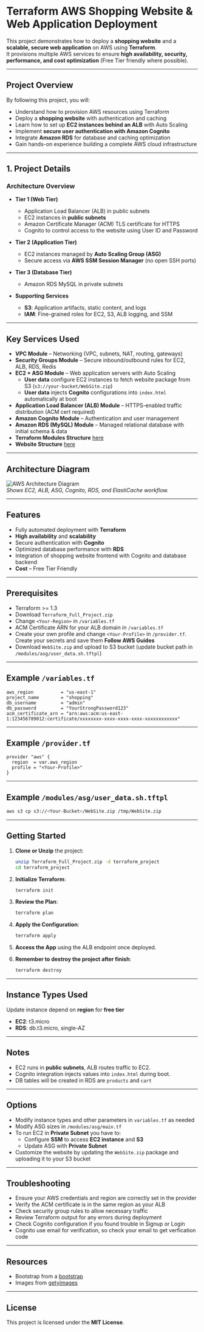 # Terraform AWS Shopping Website & Web Application Deployment

This project demonstrates how to deploy a **shopping website** and a **scalable, secure web application** on AWS using **Terraform**.  
It provisions multiple AWS services to ensure **high availability, security, performance, and cost optimization** (Free Tier friendly where possible).

---

## Project Overview

By following this project, you will:

- Understand how to provision AWS resources using Terraform  
- Deploy a **shopping website** with authentication and caching  
- Learn how to set up **EC2 instances behind an ALB** with Auto Scaling  
- Implement **secure user authentication with Amazon Cognito**  
- Integrate **Amazon RDS** for database and caching optimization  
- Gain hands-on experience building a complete AWS cloud infrastructure  

---

## 1. Project Details

### Architecture Overview
- **Tier 1 (Web Tier)**  
  - Application Load Balancer (ALB) in public subnets  
  - EC2 instances in **public subnets**   
  - Amazon Certificate Manager (ACM) TLS certificate for HTTPS  
  - Cognito to control access to the website using User ID and Password

- **Tier 2 (Application Tier)**  
  - EC2 instances managed by **Auto Scaling Group (ASG)**  
  - Secure access via **AWS SSM Session Manager** (no open SSH ports)   

- **Tier 3 (Database Tier)**  
  - Amazon RDS MySQL in private subnets  
  
- **Supporting Services**  
  - **S3**: Application artifacts, static content, and logs  
  - **IAM**: Fine-grained roles for EC2, S3, ALB logging, and SSM    

---

## Key Services Used

- **VPC Module** – Networking (VPC, subnets, NAT, routing, gateways)  
- **Security Groups Module** – Secure inbound/outbound rules for EC2, ALB, RDS, Redis  
- **EC2 + ASG Module** – Web application servers with Auto Scaling  
  - **User data** configure EC2 instances to fetch website package from S3 (`s3://your-bucket/WebSite.zip`)  
  - **User data** injects **Cognito** configurations into `index.html` automatically at boot 
- **Application Load Balancer (ALB) Module** – HTTPS-enabled traffic distribution (ACM cert required)  
- **Amazon Cognito Module** – Authentication and user management  
- **Amazon RDS (MySQL) Module** – Managed relational database with initial schema & data  
- **Terraform Modules Structure** [here](./Structure.txt)
- **Website Structure** [here](./Website-Structure.txt)
---

## Architecture Diagram

![AWS Architecture Diagram](./Project-Diagram.png)  
*Shows EC2, ALB, ASG, Cognito, RDS, and ElastiCache workflow.*

---

## Features

- Fully automated deployment with **Terraform**  
- **High availability** and **scalability**  
- Secure authentication with **Cognito**  
- Optimized database performance with **RDS**  
- Integration of shopping website frontend with Cognito and database backend  
- **Cost** – Free Tier Friendly

---

## Prerequisites

- Terraform >= 1.3  
- Download `Terraform_Full_Project.zip`
- Change `<Your-Region>` in `/variables.tf`
- ACM Certificate ARN for your ALB domain in `/variables.tf`
- Create your own profile and change `<Your-Profile>` in `/provider.tf`. Create your secrets and save them **Follow AWS Guides**
- Download `WebSite.zip` and upload to S3 bucket (update bucket path in `/modules/asg/user_data.sh.tftpl`)  

---

## Example `/variables.tf`

```hcl
aws_region          = "us-east-1"
project_name        = "shopping"
db_username         = "admin"
db_password         = "YourStrongPassword123"
acm_certificate_arn = "arn:aws:acm:us-east-1:123456789012:certificate/xxxxxxxx-xxxx-xxxx-xxxx-xxxxxxxxxxxx"
```

---

## Example `/provider.tf`

```hcl
provider "aws" {
  region  = var.aws_region
  profile = "<Your-Profile>"
}
```

---

## Example `/modules/asg/user_data.sh.tftpl`

```bash
aws s3 cp s3://<Your-Bucket>/WebSite.zip /tmp/WebSite.zip
```

---

## Getting Started

1. **Clone or Unzip** the project:
   ```bash
   unzip Terraform_Full_Project.zip -d terraform_project
   cd terraform_project
   ```

2. **Initialize Terraform**:
   ```bash
   terraform init
   ```

3. **Review the Plan**:
   ```bash
   terraform plan
   ```

4. **Apply the Configuration**:
   ```bash
   terraform apply
   ```

5. **Access the App** using the ALB endpoint once deployed.

6. **Remember to destroy the project after finish**:
   ```bash
   terraform destroy
   ```

---

## Instance Types Used

Update instance depend on **region** for **free tier**

- **EC2**: t3.micro
- **RDS**: db.t3.micro, single-AZ

---

## Notes

- EC2 runs in **public subnets**, ALB routes traffic to EC2.   
- Cognito integration injects values into `index.html` during boot.  
- DB tables will be created in RDS are `products` and `cart`

---

## Options

- Modify instance types and other parameters in `variables.tf` as needed
- Modify ASG sizes in `/modules/asg/main.tf`
- To run EC2 in **Private Subnet** you have to:
  - Configure **SSM** to access **EC2 instance** and **S3**
  - Update ASG with **Private Subnet**
- Customize the website by updating the `WebSite.zip` package and uploading it to your S3 bucket

---

## Troubleshooting

- Ensure your AWS credentials and region are correctly set in the provider
- Verify the ACM certificate is in the same region as your ALB
- Check security group rules to allow necessary traffic
- Review Terraform output for any errors during deployment
- Check Cognito configuration if you found trouble in Signup or Login
- Cognito use email for verification, so check your email to get verfication code

---

## Resources

- Bootstrap from a [bootstrap](https://getbootstrap.com)
- Images from [getyimages](https://www.gettyimages.com/)

---

## License

This project is licensed under the **MIT License**.  
